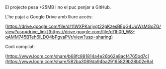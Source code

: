 El projecte pesa +25MB i no el puc penjar a GitHub.

L'he pujat a Google Drive amb lliure accés: 

[https://drive.google.com/file/d/11WXPKarjygt22gKzesBEgG4UuWsMGoZG/view?usp=drive_link](https://drive.google.com/file/d/1h09_W8-qAMM745BTeh6iLDO4bPgvaPVr/view?usp=sharing)

Codi compilat:

[https://www.loom.com/share/b68fc881814a4e26b62e8acf4765bd7c](https://www.loom.com/share/582ba3089da94ba29165829b28b02e9a)

